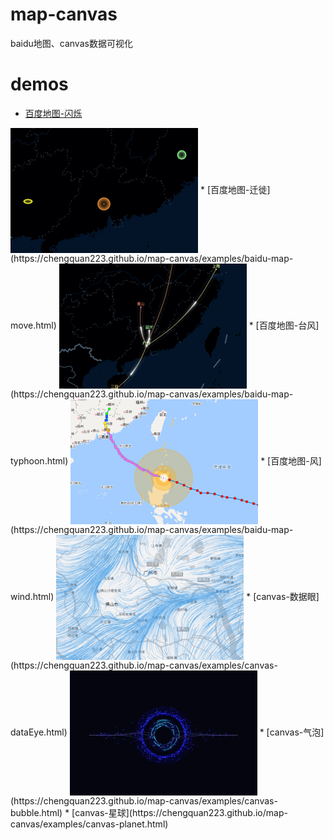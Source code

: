 # map-canvas
baidu地图、canvas数据可视化

# demos
* [百度地图-闪烁](https://chengquan223.github.io/map-canvas/examples/baidu-map-flashmarker.html)
<img src="./asset/canvas-flashmarker.png" width = "300" height = "200" alt="百度地图-闪烁" align=center />
* [百度地图-迁徙](https://chengquan223.github.io/map-canvas/examples/baidu-map-move.html)
<img src="./asset/canvas-moveline.png" width = "300" height = "200" alt="百度地图-迁徙" align=center />
* [百度地图-台风](https://chengquan223.github.io/map-canvas/examples/baidu-map-typhoon.html)
<img src="./asset/canvas-typhoon.png" width = "300" height = "200" alt="百度地图-台风" align=center />
* [百度地图-风](https://chengquan223.github.io/map-canvas/examples/baidu-map-wind.html)
<img src="./asset/canvas-movewind.png" width = "300" height = "200" alt="百度地图-风" align=center />
* [canvas-数据眼](https://chengquan223.github.io/map-canvas/examples/canvas-dataEye.html)
<img src="./asset/canvas-dataEye.png" width = "300" height = "200" alt="canvas-数据眼" align=center />
* [canvas-气泡](https://chengquan223.github.io/map-canvas/examples/canvas-bubble.html)
* [canvas-星球](https://chengquan223.github.io/map-canvas/examples/canvas-planet.html)